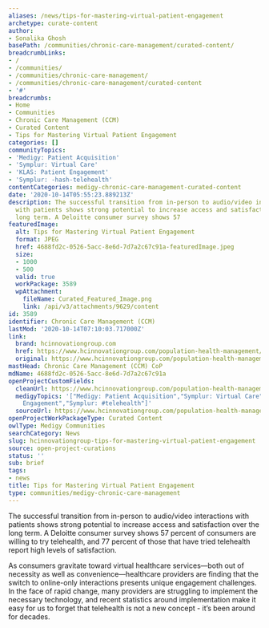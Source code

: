 ```yaml
---
aliases: /news/tips-for-mastering-virtual-patient-engagement
archetype: curate-content
author:
- Sonalika Ghosh
basePath: /communities/chronic-care-management/curated-content/
breadcrumbLinks:
- /
- /communities/
- /communities/chronic-care-management/
- /communities/chronic-care-management/curated-content
- '#'
breadcrumbs:
- Home
- Communities
- Chronic Care Management (CCM)
- Curated Content
- Tips for Mastering Virtual Patient Engagement
categories: []
communityTopics:
- 'Medigy: Patient Acquisition'
- 'Symplur: Virtual Care'
- 'KLAS: Patient Engagement'
- 'Symplur: -hash-telehealth'
contentCategories: medigy-chronic-care-management-curated-content
date: '2020-10-14T05:55:23.889213Z'
description: The successful transition from in-person to audio/video interactions
  with patients shows strong potential to increase access and satisfaction over the
  long term. A Deloitte consumer survey shows 57
featuredImage:
  alt: Tips for Mastering Virtual Patient Engagement
  format: JPEG
  href: 4688fd2c-0526-5acc-8e6d-7d7a2c67c91a-featuredImage.jpeg
  size:
  - 1000
  - 500
  valid: true
  workPackage: 3589
  wpAttachment:
    fileName: Curated_Featured_Image.png
    link: /api/v3/attachments/9629/content
id: 3589
identifier: Chronic Care Management (CCM)
lastMod: '2020-10-14T07:10:03.717000Z'
link:
  brand: hcinnovationgroup.com
  href: https://www.hcinnovationgroup.com/population-health-management/telehealth/article/21147213/mastering-virtual-patient-engagement-four-telehealth-tips-for-healthcare-providers
  original: https://www.hcinnovationgroup.com/population-health-management/telehealth/article/21147213/mastering-virtual-patient-engagement-four-telehealth-tips-for-healthcare-providers
mastHead: Chronic Care Management (CCM) CoP
mdName: 4688fd2c-0526-5acc-8e6d-7d7a2c67c91a
openProjectCustomFields:
  cleanUrl: https://www.hcinnovationgroup.com/population-health-management/telehealth/article/21147213/mastering-virtual-patient-engagement-four-telehealth-tips-for-healthcare-providers
  medigyTopics: '["Medigy: Patient Acquisition","Symplur: Virtual Care","KLAS: Patient
    Engagement","Symplur: #telehealth"]'
  sourceUrl: https://www.hcinnovationgroup.com/population-health-management/telehealth/article/21147213/mastering-virtual-patient-engagement-four-telehealth-tips-for-healthcare-providers
openProjectWorkPackageType: Curated Content
owlType: Medigy Communities
searchCategory: News
slug: hcinnovationgroup-tips-for-mastering-virtual-patient-engagement
source: open-project-curations
status: ''
sub: brief
tags:
- news
title: Tips for Mastering Virtual Patient Engagement
type: communities/medigy-chronic-care-management
---
```


<p>The successful transition from in-person to audio/video interactions with patients shows strong potential to increase access and satisfaction over the long term. A Deloitte consumer&nbsp;survey&nbsp;shows 57 percent of consumers are willing to try telehealth, and 77 percent of those that have tried telehealth report high levels of satisfaction.</p><p>As consumers gravitate toward virtual healthcare services—both out of necessity as well as convenience—healthcare providers are finding that the switch to online-only interactions presents unique engagement challenges. In the face of rapid change, many providers are struggling to implement the necessary technology, and recent statistics around implementation make it easy for us to forget that telehealth is not a new concept - it’s been around for decades.</p>